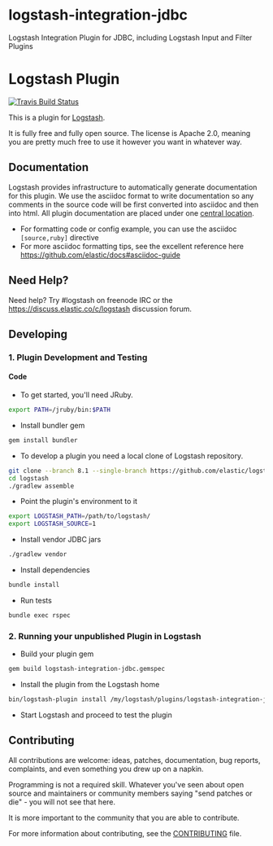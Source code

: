 # logstash-integration-jdbc
Logstash Integration Plugin for JDBC, including Logstash Input and Filter Plugins
# Logstash Plugin

[![Travis Build Status](https://travis-ci.com/logstash-plugins/logstash-integration-jdbc.svg)](https://travis-ci.com/logstash-plugins/logstash-integration-jdbc)

This is a plugin for [Logstash](https://github.com/elastic/logstash).

It is fully free and fully open source. The license is Apache 2.0, meaning you are pretty much free to use it however you want in whatever way.

## Documentation

Logstash provides infrastructure to automatically generate documentation for this plugin. We use the asciidoc format to write documentation so any comments in the source code will be first converted into asciidoc and then into html. All plugin documentation are placed under one [central location](http://www.elastic.co/guide/en/logstash/current/).

- For formatting code or config example, you can use the asciidoc `[source,ruby]` directive
- For more asciidoc formatting tips, see the excellent reference here https://github.com/elastic/docs#asciidoc-guide

## Need Help?

Need help? Try #logstash on freenode IRC or the https://discuss.elastic.co/c/logstash discussion forum.

## Developing

### 1. Plugin Development and Testing

#### Code
- To get started, you'll need JRuby.

```sh
export PATH=/jruby/bin:$PATH
```

- Install bundler gem
```sh
gem install bundler
```

- To develop a plugin you need a local clone of Logstash repository.
```sh
git clone --branch 8.1 --single-branch https://github.com/elastic/logstash.git
cd logstash
./gradlew assemble
```

- Point the plugin's environment to it
```sh
export LOGSTASH_PATH=/path/to/logstash/
export LOGSTASH_SOURCE=1
```
- Install vendor JDBC jars
```sh
./gradlew vendor
```

- Install dependencies
```sh
bundle install
```

- Run tests
```sh
bundle exec rspec
```

### 2. Running your unpublished Plugin in Logstash

- Build your plugin gem
```sh
gem build logstash-integration-jdbc.gemspec
```
- Install the plugin from the Logstash home
```sh
bin/logstash-plugin install /my/logstash/plugins/logstash-integration-jdbc/logstash-integration-jdbc-0.1.0.gem
```
- Start Logstash and proceed to test the plugin

## Contributing

All contributions are welcome: ideas, patches, documentation, bug reports, complaints, and even something you drew up on a napkin.

Programming is not a required skill. Whatever you've seen about open source and maintainers or community members  saying "send patches or die" - you will not see that here.

It is more important to the community that you are able to contribute.

For more information about contributing, see the [CONTRIBUTING](https://github.com/elastic/logstash/blob/master/CONTRIBUTING.md) file.
